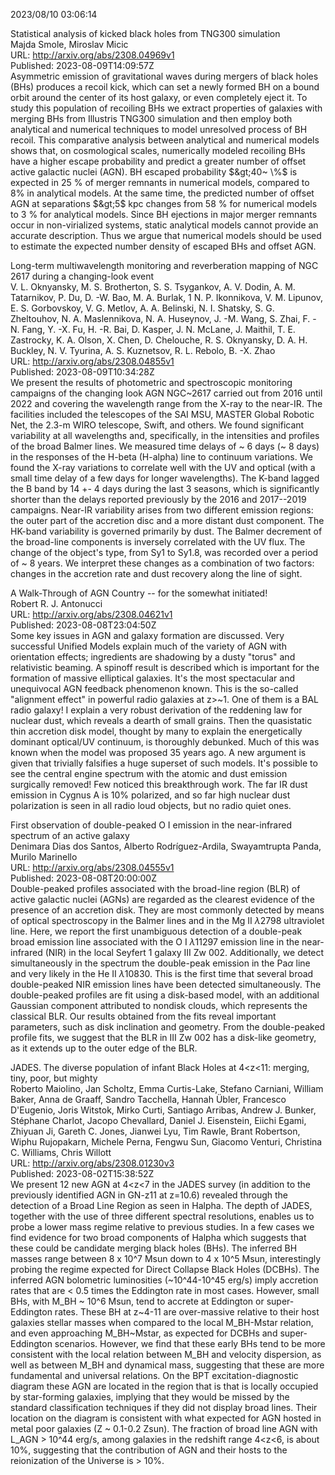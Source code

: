 2023/08/10 03:06:14  

Statistical analysis of kicked black holes from TNG300 simulation  
Majda Smole, Miroslav Micic  
URL: http://arxiv.org/abs/2308.04969v1  
Published: 2023-08-09T14:09:57Z  
  Asymmetric emission of gravitational waves during mergers of black holes (BHs) produces a recoil kick, which can set a newly formed BH on a bound orbit around the center of its host galaxy, or even completely eject it. To study this population of recoiling BHs we extract properties of galaxies with merging BHs from Illustris TNG300 simulation and then employ both analytical and numerical techniques to model unresolved process of BH recoil.   This comparative analysis between analytical and numerical models shows that, on cosmological scales, numerically modeled recoiling BHs have a higher escape probability and predict a greater number of offset active galactic nuclei (AGN). BH escaped probability $&gt;40~ \%$ is expected in 25 $\%$ of merger remnants in numerical models, compared to 8$\%$ in analytical models. At the same time, the predicted number of offset AGN at separations $&gt;5$ kpc changes from 58 $\%$ for numerical models to 3 $\%$ for analytical models. Since BH ejections in major merger remnants occur in non-virialized systems, static analytical models cannot provide an accurate description. Thus we argue that numerical models should be used to estimate the expected number density of escaped BHs and offset AGN.   

Long-term multiwavelength monitoring and reverberation mapping of NGC
  2617 during a changing-look event  
V. L. Oknyansky, M. S. Brotherton, S. S. Tsygankov, A. V. Dodin, A. M. Tatarnikov, P. Du, D. -W. Bao, M. A. Burlak, 1 N. P. Ikonnikova, V. M. Lipunov, E. S. Gorbovskoy, V. G. Metlov, A. A. Belinski, N. I. Shatsky, S. G. Zheltouhov, N. A. Maslennikova, N. A. Huseynov, J. -M. Wang, S. Zhai, F. -N. Fang, Y. -X. Fu, H. -R. Bai, D. Kasper, J. N. McLane, J. Maithil, T. E. Zastrocky, K. A. Olson, X. Chen, D. Chelouche, R. S. Oknyansky, D. A. H. Buckley, N. V. Tyurina, A. S. Kuznetsov, R. L. Rebolo, B. -X. Zhao  
URL: http://arxiv.org/abs/2308.04855v1  
Published: 2023-08-09T10:34:28Z  
  We present the results of photometric and spectroscopic monitoring campaigns of the changing look AGN NGC~2617 carried out from 2016 until 2022 and covering the wavelength range from the X-ray to the near-IR. The facilities included the telescopes of the SAI MSU, MASTER Global Robotic Net, the 2.3-m WIRO telescope, Swift, and others. We found significant variability at all wavelengths and, specifically, in the intensities and profiles of the broad Balmer lines. We measured time delays of ~ 6 days (~ 8 days) in the responses of the H-beta (H-alpha) line to continuum variations. We found the X-ray variations to correlate well with the UV and optical (with a small time delay of a few days for longer wavelengths). The K-band lagged the B band by 14 +- 4 days during the last 3 seasons, which is significantly shorter than the delays reported previously by the 2016 and 2017--2019 campaigns. Near-IR variability arises from two different emission regions: the outer part of the accretion disc and a more distant dust component. The HK-band variability is governed primarily by dust. The Balmer decrement of the broad-line components is inversely correlated with the UV flux. The change of the object's type, from Sy1 to Sy1.8, was recorded over a period of ~ 8 years. We interpret these changes as a combination of two factors: changes in the accretion rate and dust recovery along the line of sight.   

A Walk-Through of AGN Country -- for the somewhat initiated!  
Robert R. J. Antonucci  
URL: http://arxiv.org/abs/2308.04621v1  
Published: 2023-08-08T23:04:50Z  
  Some key issues in AGN and galaxy formation are discussed. Very successful Unified Models explain much of the variety of AGN with orientation effects; ingredients are shadowing by a dusty "torus" and relativistic beaming. A spinoff result is described which is important for the formation of massive elliptical galaxies. It's the most spectacular and unequivocal AGN feedback phenomenon known. This is the so-called "alignment effect" in powerful radio galaxies at z&gt;~1. One of them is a BAL radio galaxy! I explain a very robust derivation of the reddening law for nuclear dust, which reveals a dearth of small grains. Then the quasistatic thin accretion disk model, thought by many to explain the energetically dominant optical/UV continuum, is thoroughly debunked. Much of this was known when the model was proposed 35 years ago. A new argument is given that trivially falsifies a huge superset of such models. It's possible to see the central engine spectrum with the atomic and dust emission surgically removed! Few noticed this breakthrough work. The far IR dust emission in Cygnus A is 10% polarized, and so far high nuclear dust polarization is seen in all radio loud objects, but no radio quiet ones.   

First observation of double-peaked O I emission in the near-infrared
  spectrum of an active galaxy  
Denimara Dias dos Santos, Alberto Rodríguez-Ardila, Swayamtrupta Panda, Murilo Marinello  
URL: http://arxiv.org/abs/2308.04555v1  
Published: 2023-08-08T20:00:00Z  
  Double-peaked profiles associated with the broad-line region (BLR) of active galactic nuclei (AGNs) are regarded as the clearest evidence of the presence of an accretion disk. They are most commonly detected by means of optical spectroscopy in the Balmer lines and in the Mg II $\lambda$2798 ultraviolet line. Here, we report the first unambiguous detection of a double-peak broad emission line associated with the O I $\lambda$11297 emission line in the near-infrared (NIR) in the local Seyfert 1 galaxy III Zw 002. Additionally, we detect simultaneously in the spectrum the double-peak emission in the Pa$\alpha$ line and very likely in the He II $\lambda$10830. This is the first time that several broad double-peaked NIR emission lines have been detected simultaneously. The double-peaked profiles are fit using a disk-based model, with an additional Gaussian component attributed to nondisk clouds, which represents the classical BLR. Our results obtained from the fits reveal important parameters, such as disk inclination and geometry. From the double-peaked profile fits, we suggest that the BLR in III Zw 002 has a disk-like geometry, as it extends up to the outer edge of the BLR.   

JADES. The diverse population of infant Black Holes at 4&lt;z&lt;11: merging,
  tiny, poor, but mighty  
Roberto Maiolino, Jan Scholtz, Emma Curtis-Lake, Stefano Carniani, William Baker, Anna de Graaff, Sandro Tacchella, Hannah Übler, Francesco D'Eugenio, Joris Witstok, Mirko Curti, Santiago Arribas, Andrew J. Bunker, Stéphane Charlot, Jacopo Chevallard, Daniel J. Eisenstein, Eiichi Egami, Zhiyuan Ji, Gareth C. Jones, Jianwei Lyu, Tim Rawle, Brant Robertson, Wiphu Rujopakarn, Michele Perna, Fengwu Sun, Giacomo Venturi, Christina C. Williams, Chris Willott  
URL: http://arxiv.org/abs/2308.01230v3  
Published: 2023-08-02T15:38:52Z  
  We present 12 new AGN at 4&lt;z&lt;7 in the JADES survey (in addition to the previously identified AGN in GN-z11 at z=10.6) revealed through the detection of a Broad Line Region as seen in Halpha. The depth of JADES, together with the use of three different spectral resolutions, enables us to probe a lower mass regime relative to previous studies. In a few cases we find evidence for two broad components of Halpha which suggests that these could be candidate merging black holes (BHs). The inferred BH masses range between 8 x 10^7 Msun down to 4 x 10^5 Msun, interestingly probing the regime expected for Direct Collapse Black Holes (DCBHs). The inferred AGN bolometric luminosities (~10^44-10^45 erg/s) imply accretion rates that are &lt; 0.5 times the Eddington rate in most cases. However, small BHs, with M_BH ~ 10^6 Msun, tend to accrete at Eddington or super-Eddington rates. These BH at z~4-11 are over-massive relative to their host galaxies stellar masses when compared to the local M_BH-Mstar relation, and even approaching M_BH~Mstar, as expected for DCBHs and super-Eddington scenarios. However, we find that these early BHs tend to be more consistent with the local relation between M_BH and velocity dispersion, as well as between M_BH and dynamical mass, suggesting that these are more fundamental and universal relations. On the BPT excitation-diagnostic diagram these AGN are located in the region that is that is locally occupied by star-forming galaxies, implying that they would be missed by the standard classification techniques if they did not display broad lines. Their location on the diagram is consistent with what expected for AGN hosted in metal poor galaxies (Z ~ 0.1-0.2 Zsun). The fraction of broad line AGN with L_AGN &gt; 10^44 erg/s, among galaxies in the redshift range 4&lt;z&lt;6, is about 10%, suggesting that the contribution of AGN and their hosts to the reionization of the Universe is &gt; 10%.   

